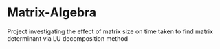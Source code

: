 # Matrix-Algebra

Project investigating the effect of matrix size on time taken to find matrix determinant via LU decomposition method
